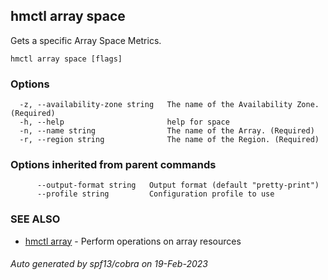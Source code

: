 ## hmctl array space

Gets a specific Array Space Metrics.

```
hmctl array space [flags]
```

### Options

```
  -z, --availability-zone string   The name of the Availability Zone. (Required)
  -h, --help                       help for space
  -n, --name string                The name of the Array. (Required)
  -r, --region string              The name of the Region. (Required)
```

### Options inherited from parent commands

```
      --output-format string   Output format (default "pretty-print")
      --profile string         Configuration profile to use
```

### SEE ALSO

* [hmctl array](hmctl_array.md)	 - Perform operations on array resources

###### Auto generated by spf13/cobra on 19-Feb-2023
